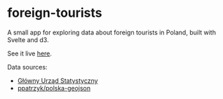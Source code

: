 # foreign-tourists

A small app for exploring data about foreign tourists in Poland, built with Svelte and d3.

See it live [here](https://ppatrzyk.github.io/foreign-tourists).

Data sources: 
- [Główny Urząd Statystyczny](https://api.stat.gov.pl/Home/BdlApi)
- [ppatrzyk/polska-geojson](https://github.com/ppatrzyk/polska-geojson)
